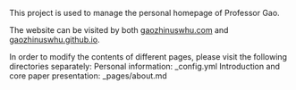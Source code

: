 This project is used to manage the personal homepage of Professor Gao.

The website can be visited by both [gaozhinuswhu.com](https://gaozhinuswhu.com) and [gaozhinuswhu.github.io](https://gaozhinuswhu.github.io).

In order to modify the contents of different pages, please visit the following directories separately:
Personal information: _config.yml 
Introduction and core paper presentation: _pages/about.md
